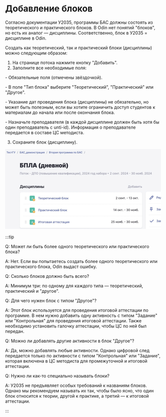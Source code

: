 # Добавление блоков

Согласно документации У2035, программы БАС должны состоять из теоретического и практического блоков. В Odin нет понятий "блоков", но есть их аналог — дисциплины. Соответственно, блок в У2035 = дисциплине в Odin.

Создать как теоретический, так и практический блоки (дисциплины) можно следующим образом:

1. На странице потока нажмите кнопку "Добавить".
2. Заполните все необходимые поля:

\- Обязательные поля (отмечены звёздочкой).

\- В поле "Тип блока" выберите "Теоретический", "Практический" или "Другое".

\- Указание дат проведения блока (дисциплины) не обязательно, но может быть полезным, если вы хотите ограничить доступ студентов к материалам до начала или после окончания блока.

\- Назначьте преподавателя (в каждой дисциплине должен быть хотя бы один преподаватель с unti-id). Информация о преподавателе передается в составе ЦС методиста.

3. Сохраните блок (дисциплину).

![](<../.gitbook/assets/image (67).png>)

:::tip

Q: Может ли быть более одного теоретического или практического блока?

A: Нет. Если вы попытаетесь создать более одного теоретического или практического блока, Odin выдаст ошибку.



Q: Сколько блоков должно быть всего?

A: Минимум три: по одному для каждого типа — теоретический, практический и "другое".



Q: Для чего нужен блок с типом "Другое"?

A: Этот блок используется для проведения итоговой аттестации по программе. В нем нужно добавить одну активность с типом "Задание" или "Контрольная" для проведения итоговой аттестации. Также необходимо установить галочку аттестации, чтобы ЦС по ней был передан.



Q: Можно ли добавлять другие активности в блок "Другое"?

A: Да, можно добавлять любые активности. Однако цифровой след передается только по активности с типом "Контрольная" или "Задание", которая включена в ЦС методиста для промежуточной и итоговой аттестации.



Q: Нужно ли как-то специально называть блоки?

A: У2035 не предъявляет особых требований к названиям блоков. Однако мы рекомендуем называть их так, чтобы было ясно, что один блок относится к теории, другой к практике, а третий — к итоговой аттестации.

:::
